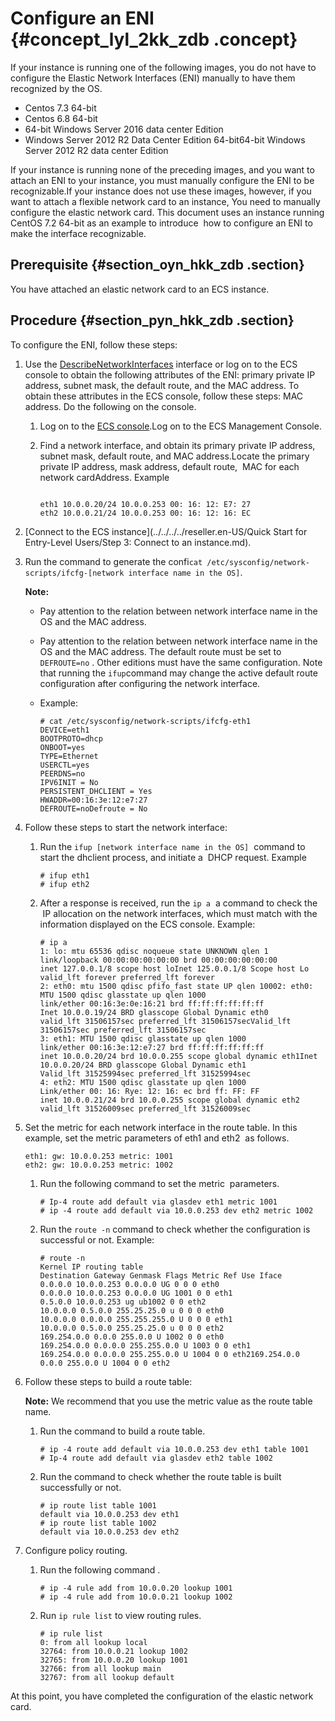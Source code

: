# Configure an ENI {#concept_lyl_2kk_zdb .concept}

If your instance is running one of the following images, you do not have to configure the Elastic Network Interfaces \(ENI\) manually to have them recognized by the OS.

-   Centos 7.3 64-bit
-   Centos 6.8 64-bit
-   64-bit Windows Server 2016 data center Edition
-   Windows Server 2012 R2 Data Center Edition 64-bit64-bit Windows Server 2012 R2 data center Edition

If your instance is running none of the preceding images, and you want to attach an ENI to your instance, you must manually configure the ENI to be recognizable.If your instance does not use these images, however, if you want to attach a flexible network card to an instance, You need to manually configure the elastic network card. This document uses an instance running CentOS 7.2 64-bit as an example to introduce  how to configure an ENI to make the interface recognizable.

## Prerequisite {#section_oyn_hkk_zdb .section}

You have attached an elastic network card to an ECS instance.

## Procedure {#section_pyn_hkk_zdb .section}

To configure the ENI, follow these steps:

1.  Use the [DescribeNetworkInterfaces](../../../../dita-oss-bucket/SP_2/DNA0011860945/EN-US_TP_9954.dita) interface or log on to the ECS console to obtain the following attributes of the ENI: primary private IP address, subnet mask, the default route, and the MAC address. To obtain these attributes in the ECS console, follow these steps: MAC address. Do the following on the console.
    1.  Log on to the [ECS console](https://partners-intl.console.aliyun.com/#/ecs).Log on to the ECS Management Console.
    2.  Find a network interface, and obtain its primary private IP address, subnet mask, default route, and MAC address.Locate the primary private IP address, mask address, default route,  MAC for each network cardAddress. Example

        ```
        
        eth1 10.0.0.20/24 10.0.0.253 00: 16: 12: E7: 27
        eth2 10.0.0.21/24 10.0.0.253 00: 16: 12: 16: EC
        ```

2.  [Connect to the ECS instance](../../../../reseller.en-US/Quick Start for Entry-Level Users/Step 3: Connect to an instance.md).
3.  Run the command to generate the confi`cat /etc/sysconfig/network-scripts/ifcfg-[network interface name in the OS]`.

    **Note:** 

    -   Pay attention to the relation between network interface name in the OS and the MAC address.
    -   Pay attention to the relation between network interface name in the OS and the MAC address. The default route must be set to  `DEFROUTE=no` . Other editions must have the same configuration. Note that running the `ifup`command may change the active default route configuration after configuring the network interface.
    -   Example:

        ```
        # cat /etc/sysconfig/network-scripts/ifcfg-eth1 
        DEVICE=eth1
        BOOTPROTO=dhcp
        ONBOOT=yes
        TYPE=Ethernet
        USERCTL=yes
        PEERDNS=no
        IPV6INIT = No
        PERSISTENT_DHCLIENT = Yes
        HWADDR=00:16:3e:12:e7:27
        DEFROUTE=noDefroute = No
        ```

4.  Follow these steps to start the network interface:
    1.  Run the `ifup [network interface name in the OS]`  command to start the dhclient process, and initiate a  DHCP request. Example

        ```
        # ifup eth1
        # ifup eth2
        ```

    2.  After a response is received, run the `ip a`  a command to check the  IP allocation on the network interfaces, which must match with the information displayed on the ECS console. Example:

        ```
        # ip a
        1: lo: mtu 65536 qdisc noqueue state UNKNOWN qlen 1
        link/loopback 00:00:00:00:00:00 brd 00:00:00:00:00:00
        inet 127.0.0.1/8 scope host loInet 125.0.0.1/8 Scope host Lo
        valid_lft forever preferred_lft forever
        2: eth0: mtu 1500 qdisc pfifo_fast state UP qlen 10002: eth0: MTU 1500 qdisc glasstate up qlen 1000
        link/ether 00:16:3e:0e:16:21 brd ff:ff:ff:ff:ff:ff
        Inet 10.0.0.19/24 BRD glasscope Global Dynamic eth0
        valid_lft 31506157sec preferred_lft 31506157secValid_lft 31506157sec preferred_lft 31506157sec
        3: eth1: MTU 1500 qdisc glasstate up qlen 1000
        link/ether 00:16:3e:12:e7:27 brd ff:ff:ff:ff:ff:ff
        inet 10.0.0.20/24 brd 10.0.0.255 scope global dynamic eth1Inet 10.0.0.20/24 BRD glasscope Global Dynamic eth1
        Valid_lft 31525994sec preferred_lft 31525994sec
        4: eth2: MTU 1500 qdisc glasstate up qlen 1000
        Link/ether 00: 16: Rye: 12: 16: ec brd ff: FF: FF
        inet 10.0.0.21/24 brd 10.0.0.255 scope global dynamic eth2
        valid_lft 31526009sec preferred_lft 31526009sec
        ```

5.  Set the metric for each network interface in the route table. In this example, set the metric parameters of eth1 and eth2  as follows.

    ```
    eth1: gw: 10.0.0.253 metric: 1001
    eth2: gw: 10.0.0.253 metric: 1002
    ```

    1.  Run the following command to set the metric  parameters.

        ```
        # Ip-4 route add default via glasdev eth1 metric 1001
        # ip -4 route add default via 10.0.0.253 dev eth2 metric 1002
        ```

    2.  Run the `route -n` command to check whether the configuration is successful or not. Example:

        ```
        # route -n
        Kernel IP routing table
        Destination Gateway Genmask Flags Metric Ref Use Iface
        0.0.0.0 10.0.0.253 0.0.0.0 UG 0 0 0 eth0
        0.0.0.0 10.0.0.253 0.0.0.0 UG 1001 0 0 eth1
        0.5.0.0 10.0.0.253 ug ub1002 0 0 eth2
        10.0.0.0 0.5.0.0 255.25.25.0 u 0 0 0 eth0
        10.0.0.0 0.0.0.0 255.255.255.0 U 0 0 0 eth1
        10.0.0.0 0.5.0.0 255.25.25.0 u 0 0 0 eth2
        169.254.0.0 0.0.0 255.0.0 U 1002 0 0 eth0
        169.254.0.0 0.0.0.0 255.255.0.0 U 1003 0 0 eth1
        169.254.0.0 0.0.0.0 255.255.0.0 U 1004 0 0 eth2169.254.0.0 0.0.0 255.0.0 U 1004 0 0 eth2
        ```

6.  Follow these steps to build a route table:

    **Note:** We recommend that you use the metric value as the route table name.

    1.  Run the command to build a route table.

        ```
        # ip -4 route add default via 10.0.0.253 dev eth1 table 1001
        # Ip-4 route add default via glasdev eth2 table 1002
        ```

    2.  Run the command to check whether the route table is built successfully or not.

        ```
        # ip route list table 1001
        default via 10.0.0.253 dev eth1
        # ip route list table 1002
        default via 10.0.0.253 dev eth2
        ```

7.  Configure policy routing.
    1.  Run the following command .

        ```
        # ip -4 rule add from 10.0.0.20 lookup 1001
        # ip -4 rule add from 10.0.0.21 lookup 1002
        ```

    2.  Run `ip rule list` to view routing rules.

        ```
        # ip rule list
        0: from all lookup local
        32764: from 10.0.0.21 lookup 1002
        32765: from 10.0.0.20 lookup 1001
        32766: from all lookup main
        32767: from all lookup default
        ```


At this point, you have completed the configuration of the elastic network card.

